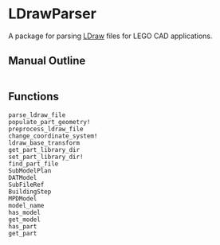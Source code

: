 # LDrawParser
A package for parsing [LDraw](https://www.ldraw.org/) files for LEGO CAD applications.

## Manual Outline

```@contents
```

## Functions

```@docs
parse_ldraw_file
populate_part_geometry!
preprocess_ldraw_file
change_coordinate_system!
ldraw_base_transform
get_part_library_dir
set_part_library_dir!
find_part_file
SubModelPlan
DATModel
SubFileRef
BuildingStep
MPDModel
model_name
has_model
get_model
has_part
get_part
```